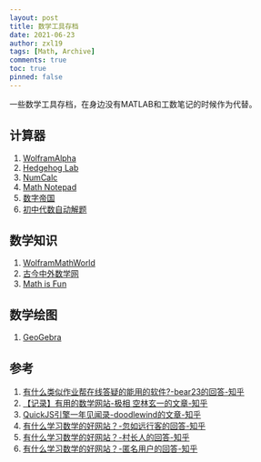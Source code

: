 ```yaml
---
layout: post
title: 数学工具存档
date: 2021-06-23
author: zxl19
tags: [Math, Archive]
comments: true
toc: true
pinned: false
---
```


一些数学工具存档，在身边没有MATLAB和工数笔记的时候作为代替。

<!-- more -->

## 计算器

1. [WolframAlpha](https://www.wolframalpha.com/)
2. [Hedgehog Lab](https://hedgehog-lab.github.io/)
3. [NumCalc](http://numcalc.com/)
4. [Math Notepad](https://mathnotepad.com/)
5. [数字帝国](https://zh.numberempire.com/)
6. [初中代数自动解题](http://mathy.xyz/pc.jsp?color=2)

## 数学知识

1. [WolframMathWorld](https://mathworld.wolfram.com/)
2. [古今中外数学网](https://gjzwmath.com/)
3. [Math is Fun](https://www.mathsisfun.com/)

## 数学绘图

1. [GeoGebra](https://www.geogebra.org/)

## 参考

1. [有什么类似作业帮在线答疑的能用的软件?-bear23的回答-知乎](https://www.zhihu.com/question/358644849/answer/918868424)
2. [【记录】有用的数学网站-极相 空林玄一的文章-知乎](https://zhuanlan.zhihu.com/p/93396423)
3. [QuickJS引擎一年见闻录-doodlewind的文章-知乎](https://zhuanlan.zhihu.com/p/161722203)
4. [有什么学习数学的好网站？-忽如远行客的回答-知乎](https://www.zhihu.com/question/19559151/answer/1045195361)
5. [有什么学习数学的好网站？-村长人的回答-知乎](https://www.zhihu.com/question/19559151/answer/599062708)
6. [有什么学习数学的好网站？-匿名用户的回答-知乎](https://www.zhihu.com/question/19559151/answer/395108457)
